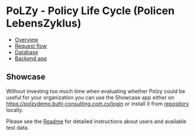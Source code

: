# PoLZy - Policy Life Cycle (Policen LebensZyklus)

* [Overview](TechSpec/0_Overview.md)  
* [Request flow](TechSpec/1_RequestFlowForOneTransaction.md)
* [Database](TechSpec/2_DataBase.md)  
* [Backend app](TechSpec/3_Backend_app.md)  

Showcase
--------
Without investing too much time when evaluating whether Polzy could be useful for your
organization you can use the Showcase app either on https://polzydemo.buhl-consulting.com.cy/login
or install it from [repository](https://gogs.earthsquad.global/athos/PoLZy_Showcase) locally.

Please see the [Readme](https://gogs.earthsquad.global/athos/PoLZy_Showcase/src/master/README.md)
for detailed instructions about users and available test data.